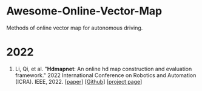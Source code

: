 # Awesome-Online-Vector-Map
Methods of online vector map for autonomous driving.

# 2022
1. Li, Qi, et al. "**Hdmapnet**: An online hd map construction and evaluation framework." 2022 International Conference on Robotics and Automation (ICRA). IEEE, 2022. [[paper](https://arxiv.org/pdf/2107.06307)] [[Github](https://github.com/Tsinghua-MARS-Lab/HDMapNet)] [[project page](https://tsinghua-mars-lab.github.io/HDMapNet/)] 
